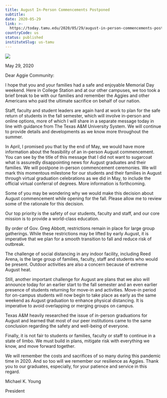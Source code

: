 ```yaml
---
title: August In-Person Commencements Postponed
subtitle: 
date: 2020-05-29
link: >-
  https://today.tamu.edu/2020/05/29/august-in-person-commencements-postponed/
countryCode: us
status: published
instituteSlug: us-tamu
---
```

![](https://today.tamu.edu/wp-content/uploads/2019/10/tam-academic.jpg)

May 29, 2020

Dear Aggie Community:

I hope that you and your families had a safe and enjoyable Memorial Day weekend. Here in College Station and at our other campuses, we too took a brief break to be with our families and remember the Aggies and other Americans who paid the ultimate sacrifice on behalf of our nation.

Staff, faculty and student leaders are again hard at work to plan for the safe return of students in the fall semester, which will involve in-person and online options, more of which I will share in a separate message today in line with guidance from The Texas A&M University System. We will continue to provide details and developments as we know more throughout the summer.

In April, I promised you that by the end of May, we would have more information about the feasibility of an in-person August commencement. You can see by the title of this message that I did not want to sugarcoat what is assuredly disappointing news for August graduates and their families. We will postpone in-person commencement ceremonies. We will mark this momentous milestone for our students and their families in August through virtual graduation celebrations as we did in May, to include the official virtual conferral of degrees. More information is forthcoming.

Some of you may be wondering why we would make this decision about August commencement while opening for the fall. Please allow me to review some of the rationale for this decision.

Our top priority is the safety of our students, faculty and staff, and our core mission is to provide a world-class education.

By order of Gov. Greg Abbott, restrictions remain in place for large group gatherings. While these restrictions may be lifted by early August, it is imperative that we plan for a smooth transition to fall and reduce risk of outbreak.

The challenge of social distancing in any indoor facility, including Reed Arena, is the large group of families, faculty, staff and students who would be present. Outdoor activities are also a concern because of extreme August heat.

Still, another important challenge for August are plans that we also will announce today for an earlier start to the fall semester and an even earlier presence of students returning for move-in and activities. Move-in period for on-campus students will now begin to take place as early as the same weekend as August graduation to enhance physical distancing. It is imperative to avoid overlapping or merging groups on campus.

Texas A&M heavily researched the issue of in-person graduations for August and learned that most of our peer institutions came to the same conclusion regarding the safety and well-being of everyone.

Finally, it is not fair to students or families, faculty or staff to continue in a state of limbo. We must build in plans, mitigate risk with everything we know, and move forward together.

We will remember the costs and sacrifices of so many during this pandemic time in 2020. And so too will we remember our resilience as Aggies. Thank you to our graduates, especially, for your patience and service in this regard.

Michael K. Young

President